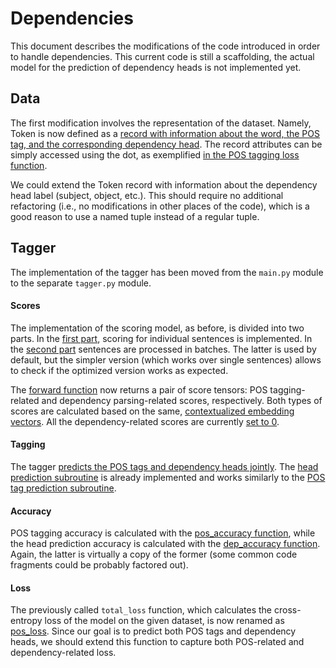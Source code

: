 # Dependencies

This document describes the modifications of the code introduced in order to
handle dependencies.  This current code is still a scaffolding, the actual
model for the prediction of dependency heads is not implemented yet.


## Data

The first modification involves the representation of the dataset.  Namely,
Token is now defined as a [record with information about the word, the POS tag,
and the corresponding dependency
head](https://github.com/kawu/hhu-dl-materials/blob/897a6ad472389b406f857c2eef12573d79ba383c/universal-pos-deps/data.py#L8-L26).
The record attributes can be simply accessed using the dot, as exemplified [in
the POS tagging loss
function](https://github.com/kawu/hhu-dl-materials/blob/897a6ad472389b406f857c2eef12573d79ba383c/universal-pos-deps/tagger.py#L332-L333).

We could extend the Token record with information about the dependency head
label (subject, object, etc.).  This should require no additional refactoring
(i.e., no modifications in other places of the code), which is a good reason to
use a named tuple instead of a regular tuple.


## Tagger

The implementation of the tagger has been moved from the `main.py` module to
the separate `tagger.py` module.

#### Scores

The implementation of the scoring model, as before, is divided into two parts.
In the [first
part](https://github.com/kawu/hhu-dl-materials/blob/897a6ad472389b406f857c2eef12573d79ba383c/universal-pos-deps/tagger.py#L49-L105),
scoring for individual sentences is implemented.  In the [second
part](https://github.com/kawu/hhu-dl-materials/blob/897a6ad472389b406f857c2eef12573d79ba383c/universal-pos-deps/tagger.py#L107-L187)
sentences are processed in batches.  The latter is used by default, but the
simpler version (which works over single sentences) allows to check if the
optimized version works as expected.

The [forward
function](https://github.com/kawu/hhu-dl-materials/blob/897a6ad472389b406f857c2eef12573d79ba383c/universal-pos-deps/tagger.py#L89-L105)
now returns a pair of score tensors: POS tagging-related and dependency
parsing-related scores, respectively.  Both types of scores are calculated
based on the same, [contextualized embedding
vectors](https://github.com/kawu/hhu-dl-materials/blob/897a6ad472389b406f857c2eef12573d79ba383c/universal-pos-deps/tagger.py#L53-L67).
All the dependency-related scores are currently [set to
0](https://github.com/kawu/hhu-dl-materials/blob/897a6ad472389b406f857c2eef12573d79ba383c/universal-pos-deps/tagger.py#L80-L87).

#### Tagging

The tagger [predicts the POS tags and dependency heads
jointly](TODO).
The [head prediction
subroutine](TODO)
is already implemented and works similarly to the [POS tag prediction
subroutine](https://github.com/kawu/hhu-dl-materials/blob/897a6ad472389b406f857c2eef12573d79ba383c/universal-pos-deps/tagger.py#L219-L239).

#### Accuracy

POS tagging accuracy is calculated with the [pos_accuracy
function](https://github.com/kawu/hhu-dl-materials/blob/897a6ad472389b406f857c2eef12573d79ba383c/universal-pos-deps/tagger.py#L260-L288),
while the head prediction accuracy is calculated with the [dep_accuracy
function](https://github.com/kawu/hhu-dl-materials/blob/897a6ad472389b406f857c2eef12573d79ba383c/universal-pos-deps/tagger.py#L291-L319).
Again, the latter is virtually a copy of the former (some common code fragments
could be probably factored out).

#### Loss

The previously called `total_loss` function, which calculates the cross-entropy
loss of the model on the given dataset, is now renamed as
[pos_loss](https://github.com/kawu/hhu-dl-materials/blob/897a6ad472389b406f857c2eef12573d79ba383c/universal-pos-deps/tagger.py#L322-L356).
Since our goal is to predict both POS tags and dependency heads, we should
extend this function to capture both POS-related and dependency-related loss.
